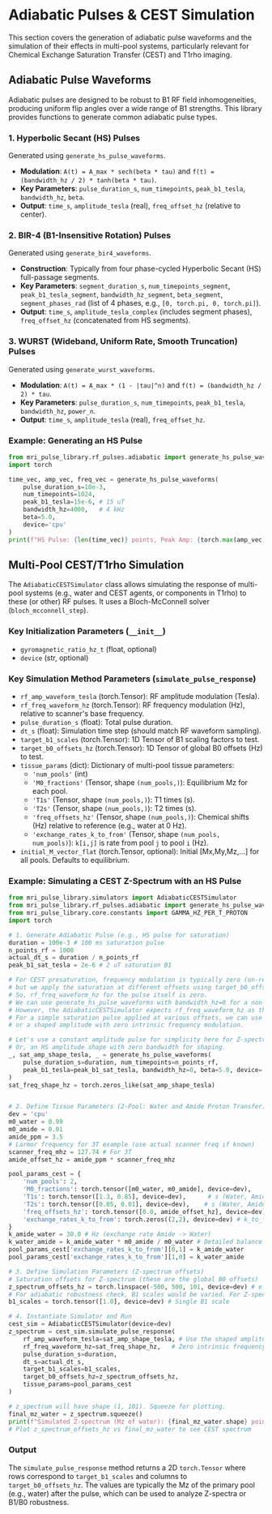 # Adiabatic Pulses & CEST Simulation

This section covers the generation of adiabatic pulse waveforms and the simulation of their effects in multi-pool systems, particularly relevant for Chemical Exchange Saturation Transfer (CEST) and T1rho imaging.

## Adiabatic Pulse Waveforms

Adiabatic pulses are designed to be robust to B1 RF field inhomogeneities, producing uniform flip angles over a wide range of B1 strengths. This library provides functions to generate common adiabatic pulse types.

### 1. Hyperbolic Secant (HS) Pulses

Generated using `generate_hs_pulse_waveforms`.
-   **Modulation**: `A(t) = A_max * sech(beta * tau)` and `f(t) = (bandwidth_hz / 2) * tanh(beta * tau)`.
-   **Key Parameters**: `pulse_duration_s`, `num_timepoints`, `peak_b1_tesla`, `bandwidth_hz`, `beta`.
-   **Output**: `time_s`, `amplitude_tesla` (real), `freq_offset_hz` (relative to center).

### 2. BIR-4 (B1-Insensitive Rotation) Pulses

Generated using `generate_bir4_waveforms`.
-   **Construction**: Typically from four phase-cycled Hyperbolic Secant (HS) full-passage segments.
-   **Key Parameters**: `segment_duration_s`, `num_timepoints_segment`, `peak_b1_tesla_segment`, `bandwidth_hz_segment`, `beta_segment`, `segment_phases_rad` (list of 4 phases, e.g., `[0, torch.pi, 0, torch.pi]`).
-   **Output**: `time_s`, `amplitude_tesla_complex` (includes segment phases), `freq_offset_hz` (concatenated from HS segments).

### 3. WURST (Wideband, Uniform Rate, Smooth Truncation) Pulses

Generated using `generate_wurst_waveforms`.
-   **Modulation**: `A(t) = A_max * (1 - |tau|^n)` and `f(t) = (bandwidth_hz / 2) * tau`.
-   **Key Parameters**: `pulse_duration_s`, `num_timepoints`, `peak_b1_tesla`, `bandwidth_hz`, `power_n`.
-   **Output**: `time_s`, `amplitude_tesla` (real), `freq_offset_hz`.

### Example: Generating an HS Pulse

```python
from mri_pulse_library.rf_pulses.adiabatic import generate_hs_pulse_waveforms
import torch

time_vec, amp_vec, freq_vec = generate_hs_pulse_waveforms(
    pulse_duration_s=10e-3,
    num_timepoints=1024,
    peak_b1_tesla=15e-6, # 15 uT
    bandwidth_hz=4000,   # 4 kHz
    beta=5.0,
    device='cpu'
)
print(f"HS Pulse: {len(time_vec)} points, Peak Amp: {torch.max(amp_vec).item():.2e} T")
```

## Multi-Pool CEST/T1rho Simulation

The `AdiabaticCESTSimulator` class allows simulating the response of multi-pool systems (e.g., water and CEST agents, or components in T1rho) to these (or other) RF pulses. It uses a Bloch-McConnell solver (`bloch_mcconnell_step`).

### Key Initialization Parameters (`__init__`)

*   `gyromagnetic_ratio_hz_t` (float, optional)
*   `device` (str, optional)

### Key Simulation Method Parameters (`simulate_pulse_response`)

*   `rf_amp_waveform_tesla` (torch.Tensor): RF amplitude modulation (Tesla).
*   `rf_freq_waveform_hz` (torch.Tensor): RF frequency modulation (Hz), relative to scanner's base frequency.
*   `pulse_duration_s` (float): Total pulse duration.
*   `dt_s` (float): Simulation time step (should match RF waveform sampling).
*   `target_b1_scales` (torch.Tensor): 1D Tensor of B1 scaling factors to test.
*   `target_b0_offsets_hz` (torch.Tensor): 1D Tensor of global B0 offsets (Hz) to test.
*   `tissue_params` (dict): Dictionary of multi-pool tissue parameters:
    *   `'num_pools'` (int)
    *   `'M0_fractions'` (Tensor, shape `(num_pools,)`): Equilibrium Mz for each pool.
    *   `'T1s'` (Tensor, shape `(num_pools,)`): T1 times (s).
    *   `'T2s'` (Tensor, shape `(num_pools,)`): T2 times (s).
    *   `'freq_offsets_hz'` (Tensor, shape `(num_pools,)`): Chemical shifts (Hz) relative to reference (e.g., water at 0 Hz).
    *   `'exchange_rates_k_to_from'` (Tensor, shape `(num_pools, num_pools)`): `k[i,j]` is rate from pool `j` to pool `i` (Hz).
*   `initial_M_vector_flat` (torch.Tensor, optional): Initial [Mx,My,Mz,...] for all pools. Defaults to equilibrium.

### Example: Simulating a CEST Z-Spectrum with an HS Pulse

```python
from mri_pulse_library.simulators import AdiabaticCESTSimulator
from mri_pulse_library.rf_pulses.adiabatic import generate_hs_pulse_waveforms
from mri_pulse_library.core.constants import GAMMA_HZ_PER_T_PROTON
import torch

# 1. Generate Adiabatic Pulse (e.g., HS pulse for saturation)
duration = 100e-3 # 100 ms saturation pulse
n_points_rf = 1000
actual_dt_s = duration / n_points_rf
peak_b1_sat_tesla = 2e-6 # 2 uT saturation B1

# For CEST presaturation, frequency modulation is typically zero (on-resonance pulse)
# but we apply the saturation at different offsets using target_b0_offsets_hz
# So, rf_freq_waveform_hz for the pulse itself is zero.
# We can use generate_hs_pulse_waveforms with bandwidth_hz=0 for a non-swept amplitude shape.
# However, the AdiabaticCESTSimulator expects rf_freq_waveform_hz as the pulse's intrinsic FM.
# For a simple saturation pulse applied at various offsets, we can use a constant amplitude
# or a shaped amplitude with zero intrinsic frequency modulation.

# Let's use a constant amplitude pulse for simplicity here for Z-spectrum.
# Or, an HS amplitude shape with zero bandwidth for shaping.
_, sat_amp_shape_tesla, _ = generate_hs_pulse_waveforms(
    pulse_duration_s=duration, num_timepoints=n_points_rf,
    peak_b1_tesla=peak_b1_sat_tesla, bandwidth_hz=0, beta=5.0, device='cpu'
)
sat_freq_shape_hz = torch.zeros_like(sat_amp_shape_tesla)


# 2. Define Tissue Parameters (2-Pool: Water and Amide Proton Transfer)
dev = 'cpu'
m0_water = 0.99
m0_amide = 0.01
amide_ppm = 3.5
# Larmor frequency for 3T example (use actual scanner freq if known)
scanner_freq_mhz = 127.74 # For 3T
amide_offset_hz = amide_ppm * scanner_freq_mhz

pool_params_cest = {
    'num_pools': 2,
    'M0_fractions': torch.tensor([m0_water, m0_amide], device=dev),
    'T1s': torch.tensor([1.3, 0.85], device=dev),      # s (Water, Amide)
    'T2s': torch.tensor([0.05, 0.01], device=dev),    # s (Water, Amide)
    'freq_offsets_hz': torch.tensor([0.0, amide_offset_hz], device=dev), # Water at 0 Hz
    'exchange_rates_k_to_from': torch.zeros((2,2), device=dev) # k_to_from[i,j] = rate from j to i
}
k_amide_water = 30.0 # Hz (exchange rate Amide -> Water)
k_water_amide = k_amide_water * m0_amide / m0_water # Detailed balance
pool_params_cest['exchange_rates_k_to_from'][0,1] = k_amide_water
pool_params_cest['exchange_rates_k_to_from'][1,0] = k_water_amide

# 3. Define Simulation Parameters (Z-spectrum offsets)
# Saturation offsets for Z-spectrum (these are the global B0 offsets)
z_spectrum_offsets_hz = torch.linspace(-500, 500, 101, device=dev) # e.g., -500Hz to +500Hz
# For adiabatic robustness check, B1 scales would be varied. For Z-spectrum, usually one B1_scale.
b1_scales = torch.tensor([1.0], device=dev) # Single B1 scale

# 4. Instantiate Simulator and Run
cest_sim = AdiabaticCESTSimulator(device=dev)
z_spectrum = cest_sim.simulate_pulse_response(
    rf_amp_waveform_tesla=sat_amp_shape_tesla, # Use the shaped amplitude
    rf_freq_waveform_hz=sat_freq_shape_hz,   # Zero intrinsic frequency modulation
    pulse_duration_s=duration,
    dt_s=actual_dt_s,
    target_b1_scales=b1_scales,
    target_b0_offsets_hz=z_spectrum_offsets_hz,
    tissue_params=pool_params_cest
)

# z_spectrum will have shape (1, 101). Squeeze for plotting.
final_mz_water = z_spectrum.squeeze()
print(f"Simulated Z-spectrum (Mz of water): {final_mz_water.shape} points.")
# Plot z_spectrum_offsets_hz vs final_mz_water to see CEST spectrum
```

### Output

The `simulate_pulse_response` method returns a 2D `torch.Tensor` where rows correspond to `target_b1_scales` and columns to `target_b0_offsets_hz`. The values are typically the Mz of the primary pool (e.g., water) after the pulse, which can be used to analyze Z-spectra or B1/B0 robustness.
